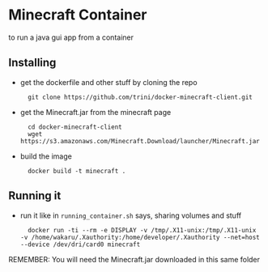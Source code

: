 # Minecraft Container

to run a java gui app from a container

## Installing

- get the dockerfile and other stuff by cloning the repo

        git clone https://github.com/trini/docker-minecraft-client.git

- get the Minecraft.jar from the minecraft page 

        cd docker-minecraft-client
        wget https://s3.amazonaws.com/Minecraft.Download/launcher/Minecraft.jar

- build the image 

        docker build -t minecraft .

## Running it

- run it like in `running_container.sh` says, sharing volumes and stuff


        docker run -ti --rm -e DISPLAY -v /tmp/.X11-unix:/tmp/.X11-unix  -v /home/wakaru/.Xauthority:/home/developer/.Xauthority --net=host --device /dev/dri/card0 minecraft

REMEMBER: You will need the Minecraft.jar downloaded in this same folder
